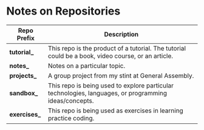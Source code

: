 # Notes on Repositories


Repo Prefix    | Description
-------------- | ----------------------------------------------------------------------------------------------------
**tutorial_**  | This repo is the product of a tutorial. The tutorial could be a book, video course, or an article. 
**notes_**     | Notes on a particular topic. 
**projects_**  | A group project from my stint at General Assembly. 
**sandbox_**   | This repo is being used to explore particular technologies, languages, or programming ideas/concepts. 
**exercises_** | This repo is being used as exercises in learning practice coding.
